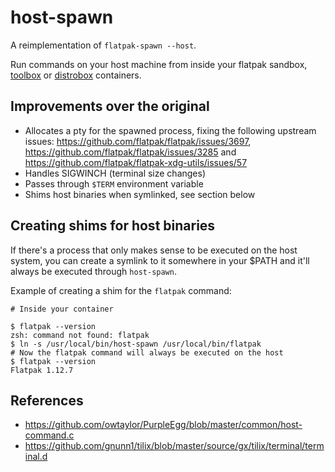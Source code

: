 # host-spawn

A reimplementation of `flatpak-spawn --host`.

Run commands on your host machine from inside your flatpak sandbox, [toolbox](https://github.com/containers/toolbox) or [distrobox](https://github.com/89luca89/distrobox) containers.

## Improvements over the original

* Allocates a pty for the spawned process, fixing the following upstream issues: https://github.com/flatpak/flatpak/issues/3697, https://github.com/flatpak/flatpak/issues/3285 and https://github.com/flatpak/flatpak-xdg-utils/issues/57
* Handles SIGWINCH (terminal size changes)
* Passes through `$TERM` environment variable
* Shims host binaries when symlinked, see section below

## Creating shims for host binaries

If there's a process that only makes sense to be executed on the host system, you can
create a symlink to it somewhere in your $PATH and it'll always be executed through `host-spawn`.

Example of creating a shim for the `flatpak` command:

```
# Inside your container

$ flatpak --version
zsh: command not found: flatpak
$ ln -s /usr/local/bin/host-spawn /usr/local/bin/flatpak
# Now the flatpak command will always be executed on the host
$ flatpak --version
Flatpak 1.12.7
```

## References

* https://github.com/owtaylor/PurpleEgg/blob/master/common/host-command.c
* https://github.com/gnunn1/tilix/blob/master/source/gx/tilix/terminal/terminal.d
